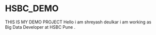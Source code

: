 # HSBC_DEMO
THIS IS MY DEMO PROJECT 
Hello i am shreyash deulkar 
i am working as  Big Data Developer 
at HSBC Pune .
